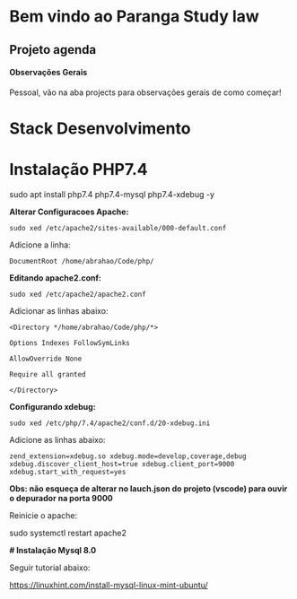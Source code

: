 # Bem vindo ao Paranga Study law

## Projeto agenda
#### Observações Gerais


Pessoal, vão na aba projects para observações gerais de como começar!


# Stack Desenvolvimento

# **Instalação PHP7.4**

sudo apt install php7.4 php7.4-mysql php7.4-xdebug -y

**Alterar Configuracoes Apache:**

`sudo xed /etc/apache2/sites-available/000-default.conf`

Adicione a linha:

`DocumentRoot /home/abrahao/Code/php/`

**Editando apache2.conf:**

`sudo xed /etc/apache2/apache2.conf`

Adicionar as linhas abaixo:

`<Directory */home/abrahao/Code/php/*>`

`Options Indexes FollowSymLinks`

`AllowOverride None`

`Require all granted`

`</Directory>`

**Configurando xdebug:**

`sudo xed /etc/php/7.4/apache2/conf.d/20-xdebug.ini`

Adicione as linhas abaixo:

`zend_extension=xdebug.so
xdebug.mode=develop,coverage,debug
xdebug.discover_client_host=true
xdebug.client_port=9000
xdebug.start_with_request=yes`

**Obs: não esqueça de alterar no lauch.json do projeto (vscode) para ouvir o depurador na porta 9000**

Reinicie o apache:

sudo systemctl restart apache2

**# Instalação Mysql 8.0**

Seguir tutorial abaixo:

https://linuxhint.com/install-mysql-linux-mint-ubuntu/